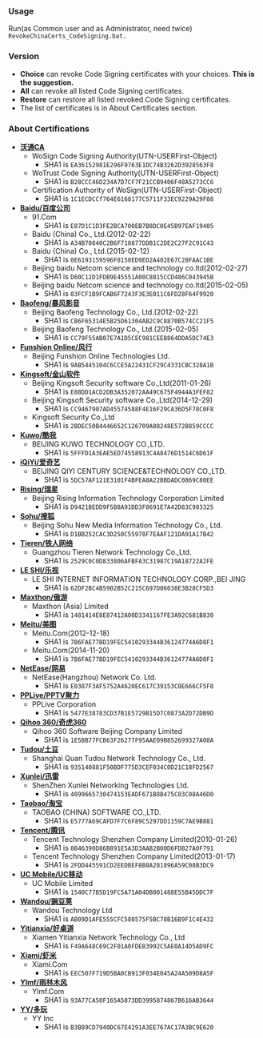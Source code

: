 ### Usage
Run(as Common user and as Administrator, need twice) `RevokeChinaCerts_CodeSigning.bat.`

### Version
* **Choice** can revoke Code Signing certificates with your choices. **This is the suggestion.**
* **All** can revoke all listed Code Signing certificates.
* **Restore** can restore all listed revoked Code Signing certificates.
* The list of certificates is in About Certificates section.

### About Certifications
* **[沃通CA](http://www.wosign.com)**
    * WoSign Code Signing Authority(UTN-USERFirst-Object)
        * SHA1 is `EA36152981E296F9763E1DC74B3262D3928563F8`
    * WoTrust Code Signing Authority(UTN-USERFirst-Object)
        * SHA1 is `B28CCC46D234A7D7CF7F21CCB9406F48A5273CC6`
    * Certification Authority of WoSign(UTN-USERFirst-Object)
        * SHA1 is `1C1ECDCCf764E6168177C5711F33EC9229A29F88`
* **[Baidu/百度公司](http://www.baidu.com)**
    * 91.Com
        * SHA1 is `E87D1C1D3FE2BCA700EB7B8DC0E45B97EAF19405`
    * Baidu (China) Co., Ltd.(2012-02-22)
        * SHA1 is `A34B70840C2B6F718877DDB1C2DE2C27F2C91C43`
    * Baidu (China) Co., Ltd.(2015-02-12)
        * SHA1 is `0E6193159596F8150ED9ED2A402E67C28FAAC1BE`
    * Beijing baidu Netcom science and technology co.ltd(2012-02-27)
        * SHA1 is `D60C12D1FDB9E45551A00C8815CCD486C043945B`
    * Beijing baidu Netcom science and technology co.ltd(2015-02-05)
        * SHA1 is `03FCF1B9FCAB6F7243F3E3E011C6FD28F64F9920`
* **[Baofeng/暴风影音](http://www.baofeng.com)**
    * Beijing Baofeng Technology Co., Ltd.(2012-02-22)
        * SHA1 is `CB6F65314E5B25D61304AB2C9C8870B574CC21F5`
    * Beijing Baofeng Technology Co., Ltd.(2015-02-05)
        * SHA1 is `CC79F55AB07E7A1D5CEC981CEEB864DDA5DC74E3`
* **[Funshion Online/风行](http://www.fun.tv)**
    * Beijing Funshion Online Technologies Ltd.
        * SHA1 is `9AB5445104C6CCE5A22431CF29C4331CBC328A1B`
* **[Kingsoft/金山软件](http://www.kingsoft.com)**
    * Beijing Kingsoft Security software Co.,Ltd(2011-01-26)
        * SHA1 is `E88DD1ACD2DB3A352072AA49C675F4944A3FEF82`
    * Beijing Kingsoft Security software Co.,Ltd(2014-12-29)
        * SHA1 is `CC9467907AD45574588F4E16F29CA36D5F78C0F8`
    * Kingsoft Security Co.,Ltd
        * SHA1 is `2BDEC50B4446652C126709A08248E572B859CCCC`
* **[Kuwo/酷我](http://kuwo.cn)**
    * BEIJING KUWO TECHNOLOGY CO.,LTD.
        * SHA1 is `5FFFD1A3EAE5ED74558913C4A8476D1514C6D61F`
* **[iQiYi/爱奇艺](http://www.iqiyi.com)**
    * BEIJING QIYI CENTURY SCIENCE&TECHNOLOGY CO.,LTD.
        * SHA1 is `5DC57AF121E3101F4BFEA8A22BBDADC0869C80EE`
* **[Rising/瑞星](http://www.rising.com.cn)**
    * Beijing Rising Information Technology Corporation Limited
        * SHA1 is `D9421BEDD9F5B8A91DD3F8691E7A42D83C983325`
* **[Sohu/搜狐](http://www.sohu.com)**
    * Beijing Sohu New Media Information Technology Co., Ltd.
        * SHA1 is `D1BB252CAC3D250C55978F7EAAF121DA91A17B42`
* **[Tieren/铁人网络](http://www.teiron.com)**
    * Guangzhou Tieren Network Technology Co.,Ltd.
        * SHA1 is `2529C0C0D833806AFBFA3C31987C19A18722A2FE`
* **[LE SHI/乐视](http://wwww.letv.com)**
    * LE SHI INTERNET INFORMATION TECHNOLOGY CORP.,BEI JING
        * SHA1 is `62DF2BC4B5902B52C215C697D06038E3B28CF5D3`
* **[Maxthon/傲游](http://www.maxthon.cn)**
    * Maxthon (Asia) Limited
        * SHA1 is `1481414E8E87412A00D3341167FE3A92C681B830`
* **[Meitu/美图](http://www.meitu.com)**
    * Meitu.Com(2012-12-18)
        * SHA1 is `7B6FAE77BD19FEC5410293344B36124774A6D8F1`
    * Meitu.Com(2014-11-20)
        * SHA1 is `7B6FAE77BD19FEC5410293344B36124774A6D8F1`
* **[NetEase/网易](http://wwww.163.com)**
    * NetEase(Hangzhou) Network Co. Ltd.
        * SHA1 is `E0387F3AF5752A4620EC617C39153C0E666CF5F8`
* **[PPLive/PPTV聚力](http://www.pptv.com)**
    * PPLive Corporation
        * SHA1 is `5477E38783CD37B1E5729B15D7C0873A2D72DB9D`
* **[Qihoo 360/奇虎360](http://www.360.cn)**
    * Qihoo 360 Software Beijing Company Limited
        * SHA1 is `1E5BB77FCB63F26277F95AAE09B852699327A08A`
* **[Tudou/土豆](http://www.tudou.com)**
    * Shanghai Quan Tudou Network Technology Co., Ltd.
        * SHA1 is `935140881F50BDF775D3CEF034C0D21C18FD2567`
* **[Xunlei/迅雷](http://www.xunlei.com)**
    * ShenZhen Xunlei Networking Technologies Ltd.
        * SHA1 is `4099665730474153EADF671B8B475C03C08A46D0`
* **[Taobao/淘宝](http://www.taobao.com)**
    * TAOBAO (CHINA) SOFTWARE CO.,LTD.
        * SHA1 is `E5777A69CAFD7F7C6F89C5297DD1159C7AE9B881`
* **[Tencent/腾讯](http://www.tencent.com)**
    * Tencent Technology Shenzhen Company Limited(2010-01-26)
        * SHA1 is `8B46390D86B891E5A3D3AAB2B00D6FDB27A0F791`
    * Tencent Technology Shenzhen Company Limited(2013-01-17)
        * SHA1 is `2FDD445591CD2EEDBEF8B8A281896A59C08B3DC9`  
* **[UC Mobile/UC移动](http://www.uc.cn)**
    * UC Mobile Limited
        * SHA1 is `1540C77B5D19FC5A71A04DB001488E55B45DDC7F`
* **[Wandou/豌豆荚](http://www.wandoujia.com)**
    * Wandou Technology Ltd
        * SHA1 is `AB09D1AFE555CFC580575F5BC78B16B9F1C4E432`
* **[Yitianxia/好桌道](http://www.haozhuodao.com)**
    * Xiamen Yitianxia Network Technology Co., Ltd
        * SHA1 is `F49A648C69C2F01A0FDEB3992C5AE0A14D5AD9FC`
* **[Xiami/虾米](http://www.xiami.com)**
    * Xiami.Com
        * SHA1 is `EEC507F719D5BA0CB913F034E045A24A509D8A5F`
* **[Ylmf/雨林木风](http://www.ylmf.com)**
    * Ylmf.Com
        * SHA1 is `93A77CA50F165A5873DD3995874867B616AB3644`
* **[YY/多玩](http://www.yy.com)**
    * YY Inc
        * SHA1 is `B3B89CD7940DC67E4291A3EE767AC17A3BC9E620`
